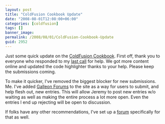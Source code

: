 ```yaml
---
layout: post
title: "ColdFusion Cookbook Update"
date: "2008-08-01T12:08:00+06:00"
categories: [coldfusion]
tags: []
banner_image: 
permalink: /2008/08/01/ColdFusion-Cookbook-Update
guid: 2952
---
```


Just some quick update on the <a href="http://www.coldfusioncookbook.com">ColdFusion Cookbook</a>. First off, thank you to everyone who responded to my <a href="http://www.raymondcamden.com/index.cfm/2008/7/1/Bribery-for-the-ColdFusion-Cookbook-and-looking-for-a-grunt-or-two">last call</a> for help. We got more content online and updated the code highlighter thanks to your help. Please keep the submissions coming. 

To make it quicker, I've removed the biggest blocker for new submissions. Me. I've added <a href="http://galleon.riaforge.org">Galleon Forums</a> to the site as a way for users to submit, and help flesh out, new entries. This will allow Jeremy to post new entries w/o waiting as well as making the entire process a lot more open. Even the entries I end up rejecting will be open to discussion.

If folks have any other recommendations, I've set up a <a href="http://www.coldfusioncookbook.com/forums/threads.cfm?forumid=7E8E08A2-19B9-E658-9D1AADC844F21932">forum</a> specifically for that as well.